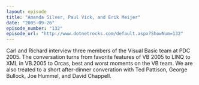 ```yaml
---
layout: episode
title: "Amanda Silver, Paul Vick, and Erik Meijer"
date: "2005-09-26"
episode_number: "132"
episode_url: "http://www.dotnetrocks.com/default.aspx?ShowNum=132"
---
```


Carl and Richard interview three members of the Visual Basic team at PDC 2005. The conversation turns from favorite features of VB 2005 to LINQ to XML in VB.2005 to Orcas, best and worst moments on the VB team. We are also treated to a short after-dinner converation with Ted Pattison, George Bullock, Joe Hummel, and David Chappell.
